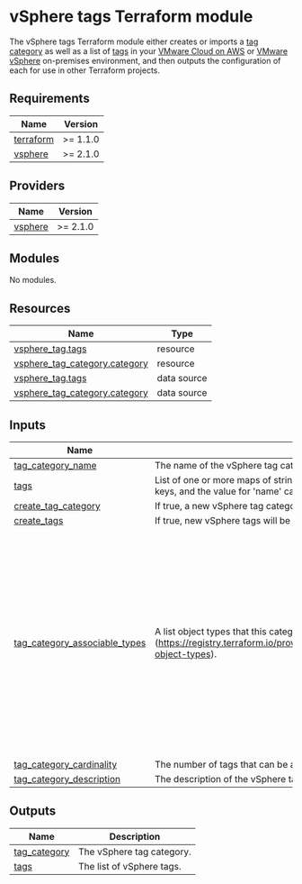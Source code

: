 <!-- BEGIN_TF_DOCS -->
# vSphere tags Terraform module

The vSphere tags Terraform module either creates or imports a [tag category][category] as well as a list of [tags][tags] in your [VMware Cloud on AWS][vmconaws] or [VMware vSphere][vsphere] on-premises environment, and then outputs the configuration of each for use in other Terraform projects.

[category]: https://docs.vmware.com/en/VMware-vSphere/7.0/com.vmware.vsphere.vcenterhost.doc/GUID-BA3D1794-28F2-43F3-BCE9-3964CB207FB6.html
[tags]: https://docs.vmware.com/en/VMware-vSphere/7.0/com.vmware.vsphere.vcenterhost.doc/GUID-2FF21224-B6BC-499B-AD8B-D2C4309AD9DC.html
[vsphere]: https://docs.vmware.com/en/VMware-vSphere/index.html
[vmconaws]: https://aws.amazon.com/vmware/

## Requirements

| Name | Version |
|------|---------|
| <a name="requirement_terraform"></a> [terraform](#requirement\_terraform) | >= 1.1.0 |
| <a name="requirement_vsphere"></a> [vsphere](#requirement\_vsphere) | >= 2.1.0 |

## Providers

| Name | Version |
|------|---------|
| <a name="provider_vsphere"></a> [vsphere](#provider\_vsphere) | >= 2.1.0 |

## Modules

No modules.

## Resources

| Name | Type |
|------|------|
| [vsphere_tag.tags](https://registry.terraform.io/providers/hashicorp/vsphere/latest/docs/resources/tag) | resource |
| [vsphere_tag_category.category](https://registry.terraform.io/providers/hashicorp/vsphere/latest/docs/resources/tag_category) | resource |
| [vsphere_tag.tags](https://registry.terraform.io/providers/hashicorp/vsphere/latest/docs/data-sources/tag) | data source |
| [vsphere_tag_category.category](https://registry.terraform.io/providers/hashicorp/vsphere/latest/docs/data-sources/tag_category) | data source |

## Inputs

| Name | Description | Type | Default | Required |
|------|-------------|------|---------|:--------:|
| <a name="input_tag_category_name"></a> [tag\_category\_name](#input\_tag\_category\_name) | The name of the vSphere tag category. | `string` | n/a | yes |
| <a name="input_tags"></a> [tags](#input\_tags) | List of one or more maps of strings defining vSphere tags. Each map must only have 'name' & 'description' keys, and the value for 'name' cannot be empty. | `list(map(string))` | n/a | yes |
| <a name="input_create_tag_category"></a> [create\_tag\_category](#input\_create\_tag\_category) | If true, a new vSphere tag category will be created. | `bool` | `false` | no |
| <a name="input_create_tags"></a> [create\_tags](#input\_create\_tags) | If true, new vSphere tags will be created for each entry. | `bool` | `false` | no |
| <a name="input_tag_category_associable_types"></a> [tag\_category\_associable\_types](#input\_tag\_category\_associable\_types) | A list object types that this category to which this category can be assigned (https://registry.terraform.io/providers/hashicorp/vsphere/latest/docs/resources/tag_category#associable-object-types). | `list(string)` | <pre>[<br>  "Folder",<br>  "ClusterComputeResource",<br>  "Datacenter",<br>  "Datastore",<br>  "StoragePod",<br>  "DistributedVirtualPortgroup",<br>  "DistributedVirtualSwitch",<br>  "VmwareDistributedVirtualSwitch",<br>  "HostSystem",<br>  "com.vmware.content.Library",<br>  "com.vmware.content.library.Item",<br>  "HostNetwork",<br>  "Network",<br>  "OpaqueNetwork",<br>  "ResourcePool",<br>  "VirtualApp",<br>  "VirtualMachine"<br>]</pre> | no |
| <a name="input_tag_category_cardinality"></a> [tag\_category\_cardinality](#input\_tag\_category\_cardinality) | The number of tags that can be assigned from this category to a single object at once. | `string` | `"MULTIPLE"` | no |
| <a name="input_tag_category_description"></a> [tag\_category\_description](#input\_tag\_category\_description) | The description of the vSphere tag category. | `string` | `null` | no |

## Outputs

| Name | Description |
|------|-------------|
| <a name="output_tag_category"></a> [tag\_category](#output\_tag\_category) | The vSphere tag category. |
| <a name="output_tags"></a> [tags](#output\_tags) | The list of vSphere tags. |
<!-- END_TF_DOCS -->